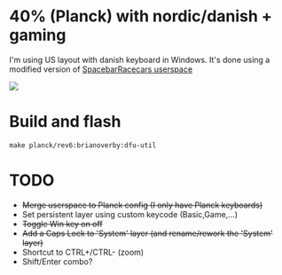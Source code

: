 # 40% (Planck) with nordic/danish + gaming
I'm using US layout with danish keyboard in Windows. It's done using a modified version of [SpacebarRacecars userspace](https://github.com/qmk/qmk_firmware/tree/master/users/spacebarracecar)

![](http://brianoverby.dk/files/keymap.png)

# Build and flash
    make planck/rev6:brianoverby:dfu-util

# TODO
- ~~Merge userspace to Planck config (I only have Planck keyboards)~~
- Set persistent layer using custom keycode (Basic,Game,...)
- ~~Toggle Win key on off~~
- ~~Add a Caps Lock to 'System' layer (and rename/rework the 'System' layer)~~
- Shortcut to CTRL+/CTRL- (zoom)
- Shift/Enter combo?
